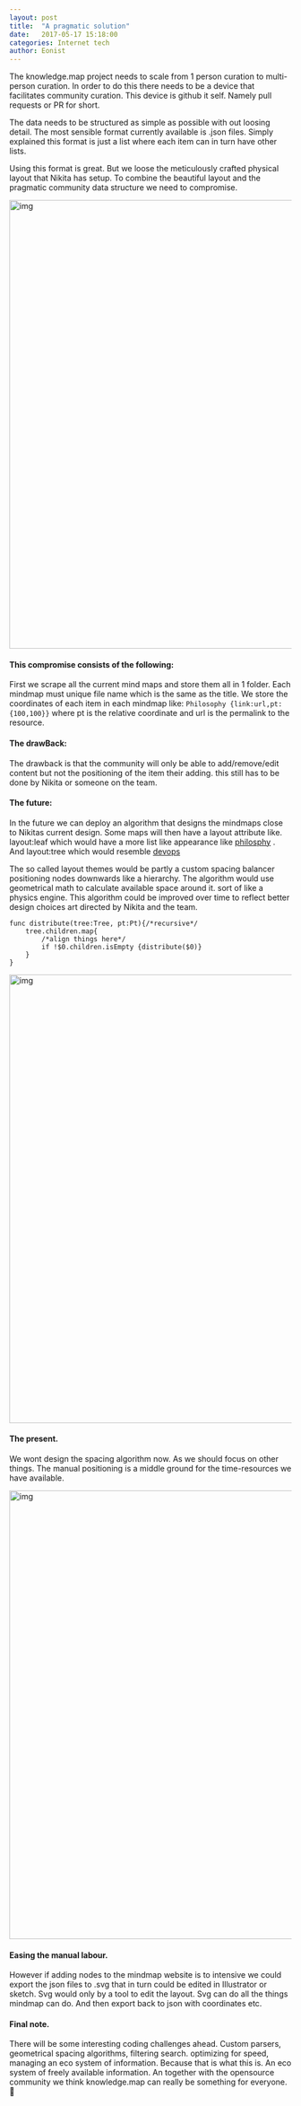 ```yaml
---
layout: post
title:  "A pragmatic solution"
date:   2017-05-17 15:18:00
categories: Internet tech
author: Eonist
---
```


The knowledge.map project needs to scale from 1 person curation to multi-person curation. In order to do this there needs to be a device that facilitates community curation. This device is github it self. Namely pull requests or PR for short. 

The data needs to be structured as simple as possible with out loosing detail. The most sensible format currently available is .json files. Simply explained this format is just a list where each item can in turn have other lists. 

Using this format is great. But we loose the meticulously crafted physical layout that Nikita has setup. 
To combine the beautiful layout and the pragmatic community data structure we need to compromise. 

<img width="800" alt="img" src="https://images.pexels.com/photos/7097/people-coffee-tea-meeting.jpg?w=1260&h=750&auto=compress&cs=tinysrgb">

#### This compromise consists of the following: 

First we scrape all the current mind maps and store them all in 1 folder. Each mindmap must unique file name which is the same as the title. We store the coordinates of each item in each mindmap like: `Philosophy {link:url,pt:{100,100}}` where pt is the relative coordinate and url is the permalink to the resource. 

#### The drawBack:
The drawback is that the community will only be able to add/remove/edit content but not the positioning of the item their adding. this still has to be done by Nikita or someone on the team. 

#### The future:
In the future we can deploy an algorithm that designs the mindmaps close to Nikitas current design. Some maps will then have a layout attribute like. layout:leaf which would have a more list like appearance like  [philosphy](https://my.mindnode.com/DaLRfu3ipMHEkhxuzqKTgbZPLmVGTmN7khBS3xqZ#-28.4,-144.3,2) . And layout:tree which would resemble  [devops](https://my.mindnode.com/4pT3AeEEywqSgdxTFBRgq3bmFpLs6s9YSaNMrxZY#150.3,-6.1,-1) 

The so called layout themes would be partly a custom spacing balancer positioning nodes downwards like a hierarchy. The algorithm would use geometrical math to calculate available space around it. sort of like a physics engine. This algorithm could be improved over time to reflect better design choices art directed by Nikita and the team. 

```
func distribute(tree:Tree, pt:Pt){/*recursive*/
	tree.children.map{
		/*align things here*/
		if !$0.children.isEmpty {distribute($0)}
	}
}
```

<img width="800" alt="img" src="https://images.pexels.com/photos/21661/pexels-photo.jpg?w=1260&h=750&auto=compress&cs=tinysrgb">

#### The present.
We wont design the spacing algorithm now. As we should focus on other things. The manual positioning is a middle ground for the time-resources we have available. 

<img width="800" alt="img" src="https://raw.githubusercontent.com/learn-anything/img/master/2017-05-19-150614_1153x895_scrot.png">

#### Easing the manual labour.
However if adding nodes to the mindmap website is to intensive we could export the json files to .svg that in turn could be edited in Illustrator or sketch. Svg would only by a tool to edit the layout. Svg can do all the things mindmap can do. And then export back to json with coordinates etc. 

#### Final note. 
There will be some interesting coding challenges ahead. Custom parsers, geometrical spacing algorithms, filtering search. optimizing for speed, managing an eco system of information. Because that is what this is. An eco system of freely available information. An together with the opensource community we think knowledge.map can really be something for everyone. 🌹	


